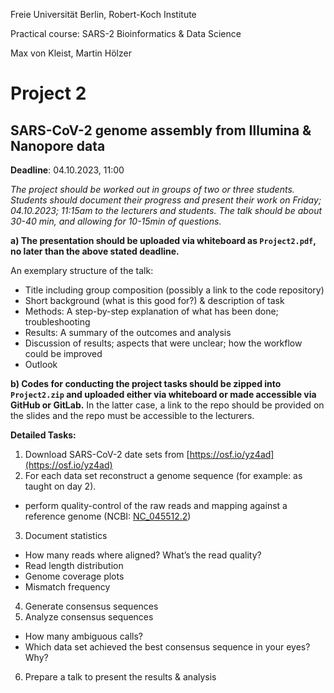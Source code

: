 Freie Universität Berlin, Robert-Koch Institute

Practical course: SARS-2 Bioinformatics & Data Science

Max von Kleist, Martin Hölzer

# Project 2

## SARS-CoV-2 genome assembly from Illumina & Nanopore data

**Deadline**: 04.10.2023, 11:00

*The project should be worked out in groups of two or three students. Students should document their progress and present their work on Friday; 04.10.2023; 11:15am to the lecturers and students. The talk should be about 30-40 min, and allowing for 10-15min of questions.*

**a) The presentation should be uploaded via whiteboard as `Project2.pdf`, no later than the above stated deadline.**

An exemplary structure of the talk: 
*	Title including group composition (possibly a link to the code repository)
*	Short background (what is this good for?) & description of task
*	Methods: A step-by-step explanation of what has been done; troubleshooting
*	Results: A summary of the outcomes and analysis
*	Discussion of results; aspects that were unclear; how the workflow could be improved 
*	Outlook

**b) Codes for conducting the project tasks should be zipped into `Project2.zip` and uploaded either via whiteboard or made accessible via GitHub or GitLab.** In the latter case, a link to the repo should be provided on the slides and the repo must be accessible to the lecturers.

**Detailed Tasks:**

1) Download SARS-CoV-2 date sets from [https://osf.io/yz4ad](https://osf.io/yz4ad) 
2) For each data set reconstruct a genome sequence (for example: as taught on day 2).
  * perform quality-control of the raw reads and mapping against a reference genome (NCBI: [NC_045512.2](https://www.ncbi.nlm.nih.gov/nuccore/NC_045512.2))
3) Document statistics 
  * How many reads where aligned? What’s the read quality?
  * Read length distribution
  * Genome coverage plots
  * Mismatch frequency
4) Generate consensus sequences
5) Analyze consensus sequences
  * How many ambiguous calls?
  * Which data set achieved the best consensus sequence in your eyes? Why? 
6) Prepare a talk to present the results & analysis


